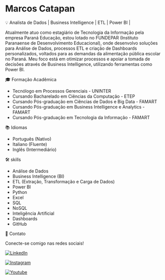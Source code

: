 # Marcos Catapan

💡 Analista de Dados | Business Intelligence | ETL | Power BI |

Atualmente atuo como estagiário de Tecnologia da Informação pela empresa Paraná Educação, estou lotado no FUNDEPAR (Instituto Paranaense de
Desenvolvimento Educacional), onde desenvolvo soluções para Análise de Dados, processos ETL e criação de Dashboards personalizados, voltados para as demandas da alimentação pública escolar no Paraná. Meu foco está em otimizar processos e apoiar a tomada de decisões através de Business Intelligence, utilizando ferramentas como Power BI.


🎓 Formação Acadêmica

- Tecnólogo em Processos Gerenciais - UNINTER
- Cursando Bacharelado em Ciências da Computação - ETEP
- Cursando Pós-graduação em Ciências de Dados e Big Data - FAMART
- Cursando Pós-graduação em Business Intelligence e Analytics - FAMART
- Cursando Pós-graduação em Tecnologia da Informação - FAMART

📚 Idiomas 

- Português (Nativo)
- Italiano (Fluente)
- Inglês (Intermediário)

🛠️ skills

- Análise de Dados
- Business Intelligence (BI)
- ETL (Extração, Transformação e Carga de Dados)
- Power BI
- Python
- Excel
- SQL
- NoSQL
- Inteligência Artificial
- Dashboards
- GitHub
  
📧 Contato

Conecte-se comigo nas redes sociais!

[![LinkedIn](https://img.shields.io/badge/LinkedIn-0077B5?style=for-the-badge&logo=linkedin&logoColor=white)](https://www.linkedin.com/in/marcoscatapan/)

[![Instagram](https://img.shields.io/badge/-Instagram-%23E4405F?style=for-the-badge&logo=instagram&logoColor=white)](https://www.instagram.com/marcos_catapan/)

[![Youtube](https://img.shields.io/badge/-Youtube-%23E4405F?style=for-the-badge&logo=Youtube&logoColor=white)](https://youtube.com/@marcoscatapan/)